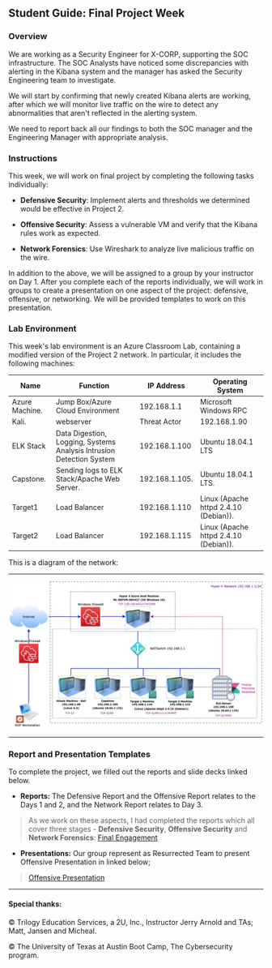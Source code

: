 ## Student Guide: Final Project Week

### Overview

We are working as a Security Engineer for X-CORP, supporting the SOC infrastructure. The SOC Analysts have noticed some discrepancies with alerting in the Kibana system and the manager has asked the Security Engineering team to investigate. 

We will start by confirming that newly created Kibana alerts are working, after which we will monitor live traffic on the wire to detect any abnormalities that aren't reflected in the alerting system. 

We need to report back all our findings to both the SOC manager and the Engineering Manager with appropriate analysis.


### Instructions

This week, we will work on final project by completing the following tasks individually:

- **Defensive Security**: Implement alerts and thresholds we determined would be effective in Project 2.

- **Offensive Security**: Assess a vulnerable VM and verify that the Kibana rules work as expected.

- **Network Forensics**: Use Wireshark to analyze live malicious traffic on the wire.

In addition to the above, we will be assigned to a group by your instructor on Day 1. After you complete each of the reports individually, we will work in groups to create a presentation on one aspect of the project: defensive, offensive, or networking. We will be provided templates to work on this presentation.  

### Lab Environment 

This week's lab environment is an Azure Classroom Lab, containing a modified version of the Project 2 network. In particular, it includes the following machines:


| Name       | Function   | IP Address   | Operating System   |
|----------|----------|------------|------------------|
| Azure Machine. |Jump Box/Azure Cloud Environment  | 192.168.1.1   | Microsoft Windows RPC            |
| Kali. |webserver    |Threat Actor     |192.168.1.90            |Linux 5.4.0 
| ELK Stack |Data Digestion, Logging, Systems Analysis Intrusion Detection System    | 192.168.1.100 |Ubuntu 18.04.1 LTS            |
| Capstone. |Sending logs to ELK Stack/Apache Web Server. |192.168.1.105. |Ubuntu 18.04.1 LTS. |
| Target1 |Load Balancer |192.168.1.110  |Linux (Apache httpd 2.4.10 (Debian)). |
| Target2 |Load Balancer |192.168.1.115  |Linux (Apache httpd 2.4.10 (Debian)). |


This is a diagram of the network:

---

![Network Topology](https://github.com/Diablo5G/Final-Project-Offensive-Analysis/blob/main/Images/Target1/Final%20Project-Resurrected.jpg)

---


### Report and Presentation Templates

To complete the project, we filled out the reports and slide decks linked below.  

- **Reports:** The Defensive Report and the Offensive Report relates to the Days 1 and 2, and the Network Report relates to Day 3.

> As we work on these aspects, I had completed the reports which all cover three stages - **Defensive Security**, **Offensive Security** and **Network Forensics**:  [Final Engagement](https://github.com/Diablo5G/Final-Project-Offensive-Analysis/blob/main/Resources/Nina%20Herbold-Final%20Project%20Report.pdf)

- **Presentations:** Our group represent as Resurrected Team to present Offensive Presentation in linked below;

> [Offensive Presentation](https://github.com/Diablo5G/Final-Project-Offensive-Analysis/blob/main/Resources/Final%20Project%20-%20Offensive%20Presentation.pdf)

---

#### Special thanks:

© Trilogy Education Services, a 2U, Inc., Instructor Jerry Arnold and TAs; Matt, Jansen and Micheal.

© The University of Texas at Austin Boot Camp, The Cybersecurity program. 
